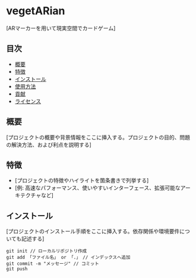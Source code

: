 # vegetARian

[ARマーカーを用いて現実空間でカードゲーム]

## 目次

- [概要](#概要)
- [特徴](#特徴)
- [インストール](#インストール)
- [使用方法](#使用方法)
- [貢献](#貢献)
- [ライセンス](#ライセンス)

## 概要

[プロジェクトの概要や背景情報をここに挿入する。プロジェクトの目的、問題の解決方法、および利点を説明する]

## 特徴

- [プロジェクトの特徴やハイライトを箇条書きで列挙する]
- [例: 高速なパフォーマンス、使いやすいインターフェース、拡張可能なアーキテクチャなど]

## インストール

[プロジェクトのインストール手順をここに挿入する。依存関係や環境要件についても記述する]

```
git init // ローカルリポジトリ作成
git add 「ファイル名」 or 「.」　// インデックスへ追加
git commit -m "メッセージ" // コミット
git push
```
